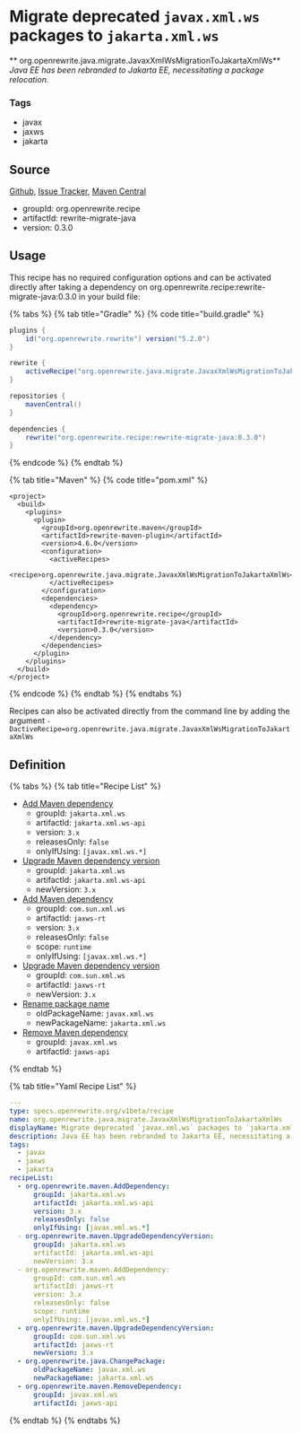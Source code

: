 # Migrate deprecated `javax.xml.ws` packages to `jakarta.xml.ws`

** org.openrewrite.java.migrate.JavaxXmlWsMigrationToJakartaXmlWs**
_Java EE has been rebranded to Jakarta EE, necessitating a package relocation._

### Tags

* javax
* jaxws
* jakarta

## Source

[Github](https://github.com/openrewrite/rewrite-migrate-java), [Issue Tracker](https://github.com/openrewrite/rewrite-migrate-java/issues), [Maven Central](https://search.maven.org/artifact/org.openrewrite.recipe/rewrite-migrate-java/0.3.0/jar)

* groupId: org.openrewrite.recipe
* artifactId: rewrite-migrate-java
* version: 0.3.0


## Usage

This recipe has no required configuration options and can be activated directly after taking a dependency on org.openrewrite.recipe:rewrite-migrate-java:0.3.0 in your build file:

{% tabs %}
{% tab title="Gradle" %}
{% code title="build.gradle" %}
```groovy
plugins {
    id("org.openrewrite.rewrite") version("5.2.0")
}

rewrite {
    activeRecipe("org.openrewrite.java.migrate.JavaxXmlWsMigrationToJakartaXmlWs")
}

repositories {
    mavenCentral()
}

dependencies {
    rewrite("org.openrewrite.recipe:rewrite-migrate-java:0.3.0")
}
```
{% endcode %}
{% endtab %}

{% tab title="Maven" %}
{% code title="pom.xml" %}
```markup
<project>
  <build>
    <plugins>
      <plugin>
        <groupId>org.openrewrite.maven</groupId>
        <artifactId>rewrite-maven-plugin</artifactId>
        <version>4.6.0</version>
        <configuration>
          <activeRecipes>
            <recipe>org.openrewrite.java.migrate.JavaxXmlWsMigrationToJakartaXmlWs</recipe>
          </activeRecipes>
        </configuration>
        <dependencies>
          <dependency>
            <groupId>org.openrewrite.recipe</groupId>
            <artifactId>rewrite-migrate-java</artifactId>
            <version>0.3.0</version>
          </dependency>
        </dependencies>
      </plugin>
    </plugins>
  </build>
</project>
```
{% endcode %}
{% endtab %}
{% endtabs %}

Recipes can also be activated directly from the command line by adding the argument `-DactiveRecipe=org.openrewrite.java.migrate.JavaxXmlWsMigrationToJakartaXmlWs`

## Definition

{% tabs %}
{% tab title="Recipe List" %}
* [Add Maven dependency](../../maven/adddependency.md)
  * groupId: `jakarta.xml.ws`
  * artifactId: `jakarta.xml.ws-api`
  * version: `3.x`
  * releasesOnly: `false`
  * onlyIfUsing: `[javax.xml.ws.*]`
* [Upgrade Maven dependency version](../../maven/upgradedependencyversion.md)
  * groupId: `jakarta.xml.ws`
  * artifactId: `jakarta.xml.ws-api`
  * newVersion: `3.x`
* [Add Maven dependency](../../maven/adddependency.md)
  * groupId: `com.sun.xml.ws`
  * artifactId: `jaxws-rt`
  * version: `3.x`
  * releasesOnly: `false`
  * scope: `runtime`
  * onlyIfUsing: `[javax.xml.ws.*]`
* [Upgrade Maven dependency version](../../maven/upgradedependencyversion.md)
  * groupId: `com.sun.xml.ws`
  * artifactId: `jaxws-rt`
  * newVersion: `3.x`
* [Rename package name](../../java/changepackage.md)
  * oldPackageName: `javax.xml.ws`
  * newPackageName: `jakarta.xml.ws`
* [Remove Maven dependency](../../maven/removedependency.md)
  * groupId: `javax.xml.ws`
  * artifactId: `jaxws-api`

{% endtab %}

{% tab title="Yaml Recipe List" %}
```yaml
---
type: specs.openrewrite.org/v1beta/recipe
name: org.openrewrite.java.migrate.JavaxXmlWsMigrationToJakartaXmlWs
displayName: Migrate deprecated `javax.xml.ws` packages to `jakarta.xml.ws`
description: Java EE has been rebranded to Jakarta EE, necessitating a package relocation.
tags:
  - javax
  - jaxws
  - jakarta
recipeList:
  - org.openrewrite.maven.AddDependency:
      groupId: jakarta.xml.ws
      artifactId: jakarta.xml.ws-api
      version: 3.x
      releasesOnly: false
      onlyIfUsing: [javax.xml.ws.*]
  - org.openrewrite.maven.UpgradeDependencyVersion:
      groupId: jakarta.xml.ws
      artifactId: jakarta.xml.ws-api
      newVersion: 3.x
  - org.openrewrite.maven.AddDependency:
      groupId: com.sun.xml.ws
      artifactId: jaxws-rt
      version: 3.x
      releasesOnly: false
      scope: runtime
      onlyIfUsing: [javax.xml.ws.*]
  - org.openrewrite.maven.UpgradeDependencyVersion:
      groupId: com.sun.xml.ws
      artifactId: jaxws-rt
      newVersion: 3.x
  - org.openrewrite.java.ChangePackage:
      oldPackageName: javax.xml.ws
      newPackageName: jakarta.xml.ws
  - org.openrewrite.maven.RemoveDependency:
      groupId: javax.xml.ws
      artifactId: jaxws-api

```
{% endtab %}
{% endtabs %}
